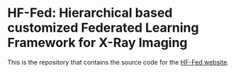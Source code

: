# HF-Fed: Hierarchical based customized Federated Learning Framework for X-Ray Imaging

This is the repository that contains the source code for the [HF-Fed website](https://tisharepo.github.io/Webpage/).

